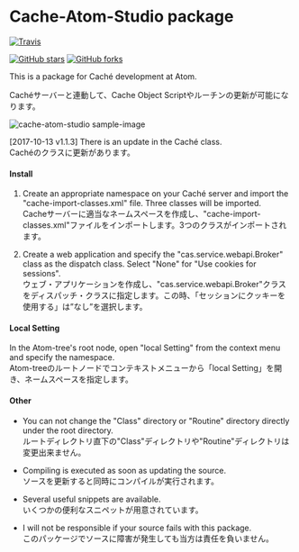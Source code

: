 # Cache-Atom-Studio package
[![Travis](https://img.shields.io/travis/hasseey/Cache-Atom-Studio.svg)](https://travis-ci.org/hasseey/Cache-Atom-Studio)

[![GitHub stars](https://img.shields.io/github/stars/hasseey/Cache-Atom-Studio.svg?style=social&label=Star)](https://github.com/hasseey/Cache-Atom-Studio)
[![GitHub forks](https://img.shields.io/github/forks/hasseey/Cache-Atom-Studio.svg?style=social&label=Fork)](https://github.com/hasseey/Cache-Atom-Studio)

This is a package for Caché development at Atom.  

Cachéサーバーと連動して、Cache Object Scriptやルーチンの更新が可能になります。

![cache-atom-studio sample-image](https://user-images.githubusercontent.com/19701801/29353264-9925a748-82a4-11e7-9c9e-2cdf2eabfeb8.png)

[2017-10-13 v1.1.3] There is an update in the Caché class.  
Cachéのクラスに更新があります。

#### Install

1. Create an appropriate namespace on your Caché server and import the "cache-import-classes.xml" file. Three classes will be imported.  
Cacheサーバーに適当なネームスペースを作成し、"cache-import-classes.xml"ファイルをインポートします。3つのクラスがインポートされます。

2. Create a web application and specify the "cas.service.webapi.Broker" class as the dispatch class. Select "None" for "Use cookies for sessions".  
ウェブ・アプリケーションを作成し、"cas.service.webapi.Broker"クラスをディスパッチ・クラスに指定します。この時、「セッションにクッキーを使用する」は”なし”を選択します。

#### Local Setting

In the Atom-tree's root node, open "local Setting" from the context menu and specify the namespace.  
Atom-treeのルートノードでコンテキストメニューから「local Setting」を開き、ネームスペースを指定します。

#### Other
* You can not change the "Class" directory or "Routine" directory directly under the root directory.  
ルートディレクトリ直下の"Class"ディレクトリや"Routine"ディレクトリは変更出来ません。

* Compiling is executed as soon as updating the source.  
ソースを更新すると同時にコンパイルが実行されます。

* Several useful snippets are available.  
いくつかの便利なスニペットが用意されています。

* I will not be responsible if your source fails with this package.  
このパッケージでソースに障害が発生しても当方は責任を負いません。
